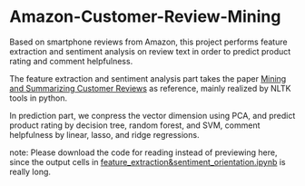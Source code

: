 # Amazon-Customer-Review-Mining
Based on smartphone reviews from Amazon, this project performs feature extraction and sentiment analysis on review text in order to predict product rating and comment helpfulness.

The feature extraction and sentiment analysis part takes the paper [Mining and Summarizing Customer Reviews](https://www.cs.uic.edu/~liub/publications/kdd04-revSummary.pdf) as reference, mainly realized by NLTK tools in python.

In prediction part, we conpress the vector dimension using PCA, and predict product rating by decision tree, random forest, and SVM, comment helpfulness by linear, lasso, and ridge regressions.


note: Please download the code for reading instead of previewing here, since the output cells in [feature_extraction&sentiment_orientation.ipynb](https://github.com/shuhanli99/Amazon-Customer-Review-Mining/blob/main/feature_extraction%26sentiment_orientation.ipynb) is really long. 
